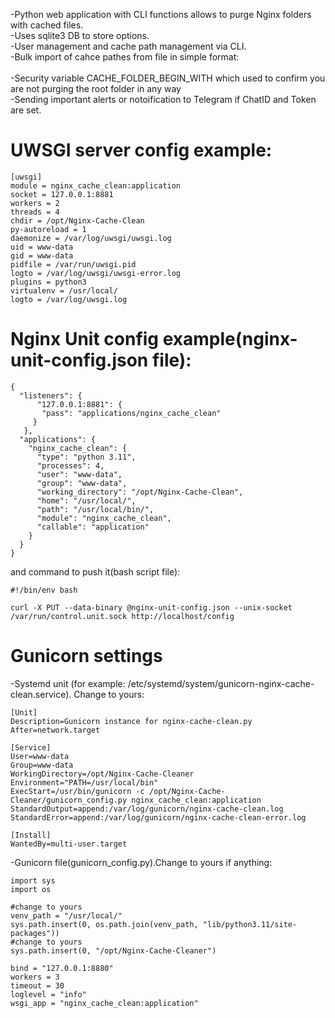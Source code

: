 -Python web application with CLI functions allows to purge Nginx folders with cached files.  
-Uses sqlite3 DB to store options.  
-User management and cache path management via CLI.  
-Bulk import of cahce pathes from file in simple format:  
<name> <path>  
-Security variable CACHE_FOLDER_BEGIN_WITH which used to confirm you are not purging the root folder in any way  
-Sending important alerts or notoification to Telegram if ChatID and Token are set.  

# UWSGI server config example:  
```
[uwsgi]  
module = nginx_cache_clean:application  
socket = 127.0.0.1:8881  
workers = 2  
threads = 4  
chdir = /opt/Nginx-Cache-Clean  
py-autoreload = 1  
daemonize = /var/log/uwsgi/uwsgi.log  
uid = www-data  
gid = www-data  
pidfile = /var/run/uwsgi.pid  
logto = /var/log/uwsgi/uwsgi-error.log  
plugins = python3  
virtualenv = /usr/local/  
logto = /var/log/uwsgi.log
```  
# Nginx Unit config example(nginx-unit-config.json file):
```
{  
  "listeners": {  
      "127.0.0.1:8881": {  
       "pass": "applications/nginx_cache_clean"  
     }  
   },  
  "applications": {  
    "nginx_cache_clean": {  
      "type": "python 3.11",  
      "processes": 4,  
      "user": "www-data",  
      "group": "www-data",  
      "working_directory": "/opt/Nginx-Cache-Clean",  
      "home": "/usr/local/",  
      "path": "/usr/local/bin/",  
      "module": "nginx_cache_clean",  
      "callable": "application"  
    }
  }
}
```
  
and command to push it(bash script file):  
```
#!/bin/env bash  
  
curl -X PUT --data-binary @nginx-unit-config.json --unix-socket /var/run/control.unit.sock http://localhost/config  
```
# Gunicorn settings  
-Systemd unit (for example: /etc/systemd/system/gunicorn-nginx-cache-clean.service). Change to yours:
```
[Unit]
Description=Gunicorn instance for nginx-cache-clean.py
After=network.target

[Service]
User=www-data
Group=www-data
WorkingDirectory=/opt/Nginx-Cache-Cleaner
Environment="PATH=/usr/local/bin"
ExecStart=/usr/bin/gunicorn -c /opt/Nginx-Cache-Cleaner/gunicorn_config.py nginx_cache_clean:application
StandardOutput=append:/var/log/gunicorn/nginx-cache-clean.log
StandardError=append:/var/log/gunicorn/nginx-cache-clean-error.log

[Install]
WantedBy=multi-user.target
```
-Gunicorn file(gunicorn_config.py).Change to yours if anything:  
```
import sys
import os

#change to yours
venv_path = "/usr/local/"
sys.path.insert(0, os.path.join(venv_path, "lib/python3.11/site-packages"))
#change to yours
sys.path.insert(0, "/opt/Nginx-Cache-Cleaner")

bind = "127.0.0.1:8880"
workers = 3
timeout = 30
loglevel = "info"
wsgi_app = "nginx_cache_clean:application"

```